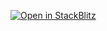 [![Open in StackBlitz](https://developer.stackblitz.com/img/open_in_stackblitz.svg)](https://stackblitz.com/github/lennerd/react-vs-angular/tree/main/examples/service/angular)